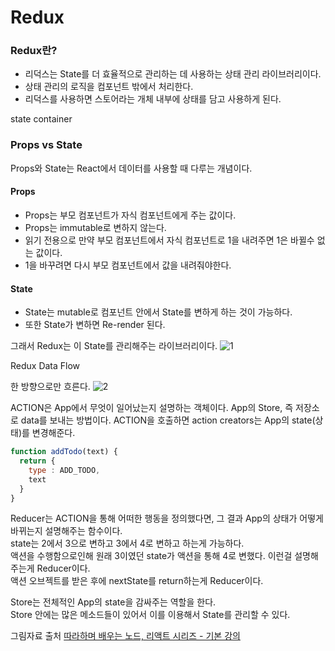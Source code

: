 # Redux

### Redux란?
* 리덕스는 State를 더 효율적으로 관리하는 데 사용하는 상태 관리 라이브러리이다.
* 상태 관리의 로직을 컴포넌트 밖에서 처리한다.
* 리덕스를 사용하면 스토어라는 개체 내부에 상태를 담고 사용하게 된다.

state container


### Props vs State
Props와 State는 React에서 데이터를 사용할 때 다루는 개념이다.

#### Props
* Props는 부모 컴포넌트가 자식 컴포넌트에게 주는 값이다.
* Props는 immutable로 변하지 않는다.
* 읽기 전용으로 만약 부모 컴포넌트에서 자식 컴포넌트로 1을 내려주면 1은 바뀔수 없는 값이다.
* 1을 바꾸려면 다시 부모 컴포넌트에서 값을 내려줘야한다.

#### State
* State는 mutable로 컴포넌트 안에서 State를 변하게 하는 것이 가능하다.
* 또한 State가 변하면 Re-render 된다.

그래서 Redux는 이 State를 관리해주는 라이브러리이다.
![1](https://user-images.githubusercontent.com/43642411/106621806-4752e400-65b6-11eb-952d-d48a9adae43d.PNG)

Redux Data Flow

한 방향으로만 흐른다.
![2](https://user-images.githubusercontent.com/43642411/106621888-5d60a480-65b6-11eb-9707-5d56d156967f.PNG)



ACTION은 App에서 무엇이 일어났는지 설명하는 객체이다.
App의 Store, 즉 저장소로 data를 보내는 방법이다. 
ACTION을 호출하면 action creators는 App의 state(상태)를 변경해준다.

```js
function addTodo(text) {
  return {
    type : ADD_TODO,
    text
  }
}
```

Reducer는 ACTION을 통해 어떠한 행동을 정의했다면, 그 결과 App의 상태가 어떻게 바뀌는지 설명해주는 함수이다.<br>
state는 2에서 3으로 변하고 3에서 4로 변하고 하는게 가능하다.<br>
액션을 수행함으로인해 원래 3이였던 state가 액션을 통해 4로 변했다. 이런걸 설명해주는게 Reducer이다.<br>
액션 오브젝트를 받은 후에 nextState를 return하는게 Reducer이다.

Store는 전체적인 App의 state을 감싸주는 역할을 한다.<br>
Store 안에는 많은 메소드들이 있어서 이를 이용해서 State를 관리할 수 있다.




그림자료 출처 [따라하며 배우는 노드, 리액트 시리즈 - 기본 강의](https://www.inflearn.com/course/%EB%94%B0%EB%9D%BC%ED%95%98%EB%A9%B0-%EB%B0%B0%EC%9A%B0%EB%8A%94-%EB%85%B8%EB%93%9C-%EB%A6%AC%EC%95%A1%ED%8A%B8-%EA%B8%B0%EB%B3%B8/dashboard)
